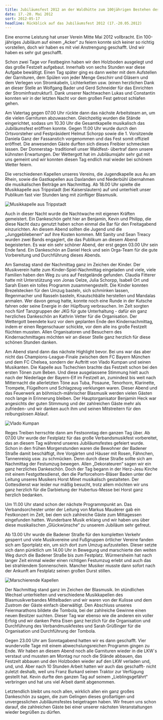 ```yaml
---
title: Jubiläumsfest 2012 an der Waldhütte zum 100jährigen Bestehen des Musikvereins 
date: 17.-20. Mai 2012
sort: 2012-05-17
headline: Rückblick auf das Jubiläumsfest 2012 (17.-20.05.2012)
---
```


Eine enorme Leistung hat unser Verein Mitte Mai 2012 vollbracht. Ein 100-jähriges Jubiläum auf einem „Acker“ zu feiern konnte sich keiner so richtig vorstellen, doch wir haben es mit viel Anstrengung geschafft. Und wir haben es sehr gut geschafft.

Schon zwei Tage vor Festbeginn haben wir den Holzboden ausgelegt und das große Festzelt aufgebaut. Innerhalb von sechs Stunden war diese Aufgabe bewältigt. Einen Tag später ging es dann weiter mit dem Aufstellen der Garnituren, dem Spülen von jeder Menge Geschirr und Gläsern und dem Verlegen von Stromkabeln, Lichterketten usw. (einen herzlichen Dank an dieser Stelle an Wolfgang Bader und Gerd Schneider für das Einrichten der Strominfrastruktur!). Dank unserer Nachtwachen Lukas und Constantin konnten wir in der letzten Nacht vor dem großen Fest getrost schlafen gehen.

Am Vatertag gegen 07.00 Uhr rückte dann das nächste Arbeitsteam an, um die vielen Garnituren abzuwaschen. Gleichzeitig wurden die Stände eingerichtet, sodass um 10.30 Uhr die Gesamtkapelle musikalisch das Jubiläumsfest eröffnen konnte. Gegen 11.00 Uhr wurde durch den Ortsvorsteher und Festpräsident Helmut Schorpp sowie die 1. Vorsitzende Daniela Ganz der Fassanstich vorgenommen und das Fest somit offiziell eröffnet. Die anwesenden Gäste durften sich dieses Freibier schmecken lassen. Der Donnerstag- traditionell unser Waldfest- übertraf dann unsere kühnsten Erwartungen. Der Wettergott hat im Jubiläumsjahr sehr gut mit uns gemeint und wir konnten diesen Tag endlich mal wieder bei schönem Wetter feiern.

Die verschiedenen Kapellen unseres Vereins, die Jugendkapelle aus Au am Rhein, sowie die Gastkapellen aus Daxlanden und Niederbühl übernahmen die musikalischen Beiträge am Nachmittag. Ab 18.00 Uhr spielte die Musikkapelle aus Trippstadt (bei Kaiserslautern) auf und unterhielt unser Publikum fast vier Stunden lang mit zünftiger Blasmusik. 

![Musikkapelle aus Trippstadt](/images/rueckblick/jubilaeumsfest12_donnerstag.jpg)

Auch in dieser Nacht wurde die Nachtwache mit eigenen Kräften gemeistert. Ein Dankeschön geht hier an Benjamin, Kevin und Philipp, die diese Nacht dazu genutzt haben schon einmal die Bar für den Freitagabend einzurichten. An diesem Abend sollten die Jugend und die „Junggebliebenen“ auf ihre Kosten kommen. Mit Sanity und Sean Treacy wurden zwei Bands engagiert, die das Publikum an diesem Abend begeisterten. Es war ein sehr schöner Abend, der erst gegen 03.00 Uhr sein Ende fand. Ein Dankeschön an Daniel Heck und sein Orga-Team für die gute Vorbereitung und Durchführung dieses Abends.

Am Samstag stand der Nachmittag ganz im Zeichen der Kinder. Der Musikverein hatte zum Kinder-Spiel-Nachmittag eingeladen und viele, viele Familien haben den Weg zu uns auf Festgelände gefunden. Claudia Fitterer hatte mit Unterstützung von Jonas Oelze, Julia Schorpp, Isabell Ort und Sarah Eisen ein tolles Programm zusammengestellt. Die Kinder konnten Brezelstecken für den Umzug basteln, sich schminken lassen, Regenmacher und Rasseln basteln, Knautschbälle herstellen und Mandalas anmalen. Wer davon genug hatte, konnte noch eine Runde in der Kutsche fahren oder seine Energie in der Hüpfburg verbrauchen. Im Zelt sorgten noch fünf Tanzgruppen der JKG für gute Unterhaltung - dafür ein ganz herzliches Dankeschön an Kathrin Vetter für die Organisation. Der Wettergott beendete kurz vor dem geplanten Ende den Kindernachmittag, indem er einen Regenschauer schickte, vor dem alle ins große Festzelt flüchten mussten. Allen Organisatoren und Besuchern des Kindernachmittages möchten wir an dieser Stelle ganz herzlich für diese schönen Stunden danken.

Am Abend stand dann das nächste Highlight bevor. Bei uns war das aber nicht das Champions-League-Finale zwischen dem FC Bayern München und dem FC Chelsea, sondern der Auftritt von Vlado Kumpan und seinen Musikanten. Die Kapelle aus Tschechien brachte das Festzelt schon bei den ersten Tönen zum Beben. Und diese ausgelassene Stimmung hielt auch nach der Niederlage der Bayern-Elf im Festzelt an, zumindest bis weit nach Mitternacht die allerletzten Töne aus Tuba, Posaune, Tenorhorn, Klarinette, Trompete, Flügelhorn und Schlagzeug verklungen waren. Dieser Abend und das Feuerwerk an böhmisch-mährischer Blasmusik werden vielen Gästen noch lange in Erinnerung bleiben. Der Hauptorganisator Benjamin Heck war angesichts der guten Stimmung und der zahlreichen Gäste mehr als zufrieden- und wir danken auch ihm und seinen Mitstreitern für den reibungslosen Ablauf.

![Vlado Kumpan](/images/rueckblick/jubilaeumsfest12_samstag.jpg)

Reges Treiben herrschte dann am Festsonntag den ganzen Tag über. Ab 07.00 Uhr wurde der Festplatz für das große Verbandsmusikfest vorbereitet, das an diesem Tag während unseres Jubiläumsfestes gefeiert wurde. Schon in den frühen Morgenstunden waren die Bewohner der Badener Straße damit beschäftigt, ihre Vorgärten und Häuser mit Rosen, Fähnchen, Tannenreisig usw. zu schmücken. Denn durch diese Straße sollte sich am Nachmittag der Festumzug bewegen. Allen „Dekorateuren“ sagen wir ein ganz herzliches Dankeschön. Doch der Tag begann in der Herz-Jesu Kirche mit einem Festgottesdienst, den die Parforcehorn-Bläser Baden unter der Leitung unseres Musikers Horst Minet musikalisch gestalteten. Der Gottesdienst war leider nur mäßig besucht, trotz allem möchten wir uns ganz herzlich für die Darbietung der Hubertus-Messe bei Horst ganz herzlich bedanken.

Um 11.00 Uhr stand schon der nächste Programmpunkt an. Das Verbandsorchester unter der Leitung von Markus Mauderer gab ein Festkonzert im Zelt, bei dem sich zahlreiche Gäste zum Mittagessen eingefunden hatten. Wunderbare Musik erklang und wir haben uns über diese musikalischen „Glückwünsche“ zu unserem Jubiläum sehr gefreut.

Ab 13.00 Uhr wurde die Badener Straße für den kompletten Verkehr gesperrt und viele Musikvereine und Fußgruppen örtlicher Vereine fanden sich am Sportplatz ein, um sich dort zum Umzug aufzustellen. Dieser setzte sich dann pünktlich um 14.00 Uhr in Bewegung und marschierte den weiten Weg durch die Badener Straße bis zum Festplatz. Würmersheim hat nach langer Zeit einmal wieder einen richtigen Festumzug erlebt und auch das bei strahlendem Sonnenschein. Mancher Musiker musste dann sofort nach der Ankunft am Festplatz seinen großen Durst stillen.

![Marschierende Kapellen](/images/rueckblick/jubilaeumsfest12_sonntag.jpg)

Der Nachmittag stand ganz im Zeichen der Blasmusik. Im stündlichen Wechsel unterhielten und verschiedene Musikkapellen des Blasmusikverbandes Mittelbaden und wir waren von der Kulisse und dem Zustrom der Gäste einfach überwältigt. Den Abschluss unseres Feiermarathons bildete die Tombola, bei der zahlreiche Gewinne einen neuen Besitzer suchten. Dieser Tag war ebenso wie die anderen ein voller Erfolg und wir danken Petra Eisen ganz herzlich für die Organisation und Durchführung des Verbandmusikfestes und Sarah Grüßinger für die Organisation und Durchführung der Tombola.

Gegen 23.00 Uhr am Sonntagabend hatten wir es dann geschafft. Vier wundervolle Tage mit einem abwechslungsreichen Programm gingen zu Ende. Wir haben an diesem Abend noch alle Garnituren wieder in die LKW`s verstaut und mussten am Montag nur noch die Stände abbauen, das Festzelt abbauen und den Holzboden wieder auf den LKW verladen und, und, und. Aber nach 10 Stunden Arbeit hatten wir auch das geschafft- nicht zuletzt deshalb, weil uns Franz Burkard seinen Traktor zur Verfügung gestellt hat. Kevin durfte den ganzen Tag auf seinem „Lieblingsgefährt“ verbringen und hat uns viel Arbeit damit abgenommen.

Letztendlich bleibt uns noch allen, wirklich allen ein ganz großes Dankeschön zu sagen, die zum Gelingen dieses großartigen und unvergesslichen Jubiläumsfestes beigetragen haben. Wir freuen uns schon darauf, die zahlreichen Gäste bei einer unserer nächsten Veranstaltungen wieder begrüßen zu dürfen.
 
